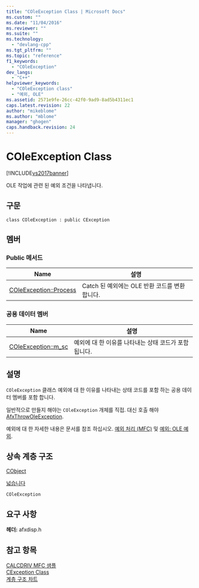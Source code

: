```yaml
---
title: "COleException Class | Microsoft Docs"
ms.custom: ""
ms.date: "11/04/2016"
ms.reviewer: ""
ms.suite: ""
ms.technology: 
  - "devlang-cpp"
ms.tgt_pltfrm: ""
ms.topic: "reference"
f1_keywords: 
  - "COleException"
dev_langs: 
  - "C++"
helpviewer_keywords: 
  - "COleException class"
  - "예외, OLE"
ms.assetid: 2571e9fe-26cc-42f0-9ad9-8ad5b4311ec1
caps.latest.revision: 22
author: "mikeblome"
ms.author: "mblome"
manager: "ghogen"
caps.handback.revision: 24
---
```

# COleException Class
[!INCLUDE[vs2017banner](../../assembler/inline/includes/vs2017banner.md)]

OLE 작업에 관련 된 예외 조건을 나타냅니다.  
  
## 구문  
  
```  
class COleException : public CException  
```  
  
## 멤버  
  
### Public 메서드  
  
|Name|설명|  
|----------|--------|  
|[COleException::Process](../Topic/COleException::Process.md)|Catch 된 예외에는 OLE 반환 코드를 변환합니다.|  
  
### 공용 데이터 멤버  
  
|Name|설명|  
|----------|--------|  
|[COleException::m\_sc](../Topic/COleException::m_sc.md)|예외에 대 한 이유를 나타내는 상태 코드가 포함 됩니다.|  
  
## 설명  
 `COleException` 클래스 예외에 대 한 이유를 나타내는 상태 코드를 포함 하는 공용 데이터 멤버를 포함 합니다.  
  
 일반적으로 만들지 해야는 `COleException` 개체를 직접. 대신 호출 해야  [AfxThrowOleException](../Topic/AfxThrowOleException.md).  
  
 예외에 대 한 자세한 내용은 문서를 참조 하십시오.  [예외 처리 \(MFC\)](../../mfc/exception-handling-in-mfc.md) 및  [예외: OLE 예외](../../mfc/exceptions-ole-exceptions.md).  
  
## 상속 계층 구조  
 [CObject](../../mfc/reference/cobject-class.md)  
  
 [넓습니다](../../mfc/reference/cexception-class.md)  
  
 `COleException`  
  
## 요구 사항  
 **헤더:**  afxdisp.h  
  
## 참고 항목  
 [CALCDRIV MFC 샘플](../../top/visual-cpp-samples.md)   
 [CException Class](../../mfc/reference/cexception-class.md)   
 [계층 구조 차트](../../mfc/hierarchy-chart.md)